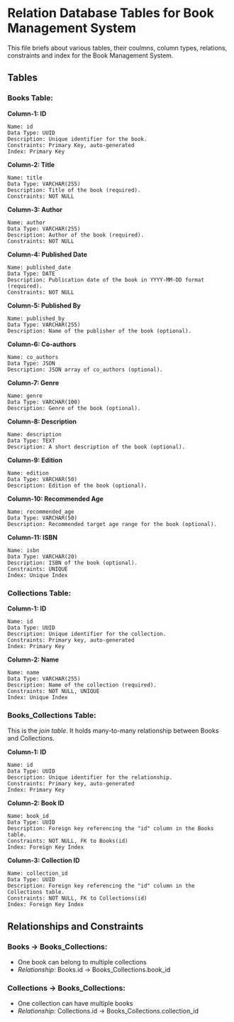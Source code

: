 # Relation Database Tables for Book Management System

This file briefs about various tables, their coulmns, column types, relations, constraints and index for the Book Management System.

## Tables

### Books Table:

**Column-1: ID**

```
Name: id
Data Type: UUID
Description: Unique identifier for the book.
Constraints: Primary Key, auto-generated
Index: Primary Key
```

**Column-2: Title**

```
Name: title
Data Type: VARCHAR(255)
Description: Title of the book (required).
Constraints: NOT NULL
```

**Column-3: Author**

```
Name: author
Data Type: VARCHAR(255)
Description: Author of the book (required).
Constraints: NOT NULL
```

**Column-4: Published Date**

```
Name: published_date
Data Type: DATE
Description: Publication date of the book in YYYY-MM-DD format (required).
Constraints: NOT NULL
```

**Column-5: Published By**

```
Name: published_by
Data Type: VARCHAR(255)
Description: Name of the publisher of the book (optional).
```

**Column-6: Co-authors**

```
Name: co_authors
Data Type: JSON
Description: JSON array of co_authors (optional).
```

**Column-7: Genre**

```
Name: genre
Data Type: VARCHAR(100)
Description: Genre of the book (optional).
```

**Column-8: Description**

```
Name: description
Data Type: TEXT
Description: A short description of the book (optional).
```

**Column-9: Edition**

```
Name: edition
Data Type: VARCHAR(50)
Description: Edition of the book (optional).
```

**Column-10: Recommended Age**

```
Name: recommended_age
Data Type: VARCHAR(50)
Description: Recommended target age range for the book (optional).
```

**Column-11: ISBN**

```
Name: isbn
Data Type: VARCHAR(20)
Description: ISBN of the book (optional).
Constraints: UNIQUE
Index: Unique Index
```

### Collections Table:

**Column-1: ID**

```
Name: id
Data Type: UUID
Description: Unique identifier for the collection.
Constraints: Primary key, auto-generated 
Index: Primary Key
```

**Column-2: Name**

```
Name: name
Data Type: VARCHAR(255)
Description: Name of the collection (required).
Constraints: NOT NULL, UNIQUE
Index: Unique Index
```

### Books_Collections Table:

This is the *join table*. It holds many-to-many relationship between Books and Collections.

**Column-1: ID**

```
Name: id
Data Type: UUID
Description: Unique identifier for the relationship.
Constraints: Primary key, auto-generated
Index: Primary Key
```

**Column-2: Book ID**

```
Name: book_id
Data Type: UUID
Description: Foreign key referencing the "id" column in the Books table.
Constraints: NOT NULL, FK to Books(id)
Index: Foreign Key Index
```

**Column-3: Collection ID**

```
Name: collection_id
Data Type: UUID
Description: Foreign key referencing the "id" column in the Collections table.
Constraints: NOT NULL, FK to Collections(id)
Index: Foreign Key Index
```

## Relationships and Constraints

### Books -> Books_Collections:

- One book can belong to multiple collections
- *Relationship:* Books.id -> Books_Collections.book_id

### Collections -> Books_Collections:

- One collection can have multiple books
- *Relationship:* Collections.id -> Books_Collections.collection_id


